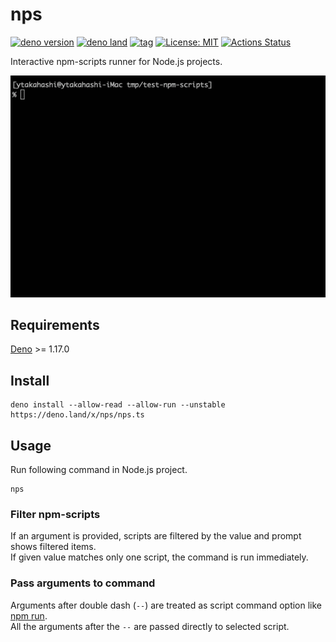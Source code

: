 <!-- deno-fmt-ignore-file -->

# nps

[![deno version](https://img.shields.io/badge/deno-^1.17.0-blue?logo=deno)](https://deno.land)
[![deno land](https://img.shields.io/badge/deno.land/x/nps-lightgrey.svg?logo=deno&labelColor=black)](https://deno.land/x/nps)
[![tag](https://img.shields.io/github/tag/ytakahashi/nps.svg)](https://github.com/ytakahashi/nps)
[![License: MIT](https://img.shields.io/badge/License-MIT-yellow.svg)](https://opensource.org/licenses/MIT)
[![Actions Status](https://github.com/ytakahashi/nps/workflows/Deno/badge.svg)](https://github.com/ytakahashi/nps/actions/workflows/deno.yml)

Interactive npm-scripts runner for Node.js projects.

![image](./image/nps.gif)

## Requirements

[Deno](https://deno.land/) >= 1.17.0

## Install

```terminal
deno install --allow-read --allow-run --unstable https://deno.land/x/nps/nps.ts
```

## Usage

Run following command in Node.js project.

```terminal
nps
```

### Filter npm-scripts

If an argument is provided, scripts are filtered by the value and prompt shows filtered items.  
If given value matches only one script, the command is run immediately.

### Pass arguments to command

Arguments after double dash (`--`) are treated as script command option like [npm run](https://docs.npmjs.com/cli/v7/commands/npm-run-script).  
All the arguments after the `--` are passed directly to selected script.
